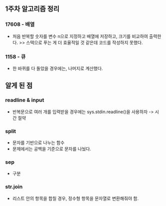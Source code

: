 ## 1주차 알고리즘 정리
### 17608 - 배열
- 처음 반복할 숫자를 변수 n으로 지정하고 배열에 저장하고, 크기를 비교하여 출력한다. >> 스택으로 푸는 게 더 효율적일 것 같은데 코드를 작성하지 못했다.
### 1158 - 큐
- 한 바퀴를 다 돌았을 경우에는, 나머지로 계산했다.

## 알게 된 점
### readline & input
- 반복문으로 여러 개를 입력받을 경우에는 sys.stdin.readline()을 사용하자 -> 시간 절약
### split
- 문자를 기반으로 나누는 함수
- 문제에서는 공백을 기준으로 문자를 나눴다.
### sep
- 구분
### str.join
- 리스트 안의 항목을 합칠 경우, 정수형 항목을 문자열로 변환해줘야 함.
